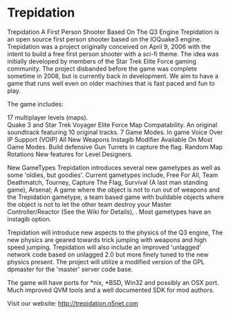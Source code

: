 # Trepidation

Trepidation A First Person Shooter Based On The Q3 Engine
Trepidation is an open source first person shooter based on the IOQuake3 engine.  Trepidation was a project originally conceived on April 9, 2006 with the intent to build a free first person shooter with a sci-fi theme.  The idea was initially developed by members of the Star Trek Elite Force gaming community.  The project disbanded before the game was complete sometime in 2008, but is currently back in development. We aim to have a game that runs well even on older machines that is fast paced and fun to play.

The game includes:

17 multiplayer levels (maps).  
Quake 3 and Star Trek Voyager Elite Force Map Compatability.
An original soundtrack featuring 10 original tracks.
7 Game Modes.
In game Voice Over IP Support (VOIP)
All New Weapons
Instagib Modifier Available On Most Game Modes.
Build defensive Gun Turrets in capture the flag.
Random Map Rotations
New features for Level Designers.

New GameTypes
Trepidation introduces several new gametypes as well as some 'oldies, but goodies'.  Current gametypes include, Free For All, Team Deathmatch, Tourney, Capture The Flag,  Survival (A last man standing game), Arsenal; A game where the object is not to run out of weapons and the Trepidation gametype, a team based game with buildable objects where the object is not to let the other team destroy your Master Controller/Reactor (See the Wiki for Details), .  Most gametypes have an instagib option.

Trepidation will introduce new aspects to the physics of the Q3 engine, The new physics are geared towards trick jumping with weapons and high speed jumping.  Trepidation will also include an improved 'unlagged' network code based on unlagged 2.0 but more finely tuned to the new physics present. The project will utilize a modified version of the GPL dpmaster for the 'master' server code base.

The game will have ports for *nix, *BSD, Win32 and possibly an OSX port. Much improved QVM tools and a well documented SDK for mod authors. 

Visit our website: http://trepidation.n5net.com